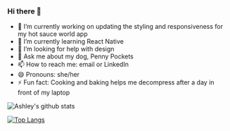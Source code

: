 ### Hi there 👋



- 🔭 I’m currently working on updating the styling and responsiveness for my hot sauce world app
- 🌱 I’m currently learning React Native
- 🤔 I’m looking for help with design
- 💬 Ask me about my dog, Penny Pockets
- 📫 How to reach me: email or LinkedIn
- 😄 Pronouns: she/her
- ⚡ Fun fact: Cooking and baking helps me decompress after a day in front of my laptop

 ![Ashley's github stats](https://github-readme-stats.vercel.app/api?username=ashleymckellar&show_icons=true&theme=light)

 [![Top Langs](https://github-readme-stats.vercel.app/api/top-langs/?username=ashleymckellar&layout=compact)](https://github.com/ashleymckellar/github-readme-stats)

